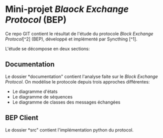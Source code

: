 # Mini-projet *Blaock Exchange Protocol* (BEP)

Ce repo GIT contient le résultat de l'étude du protocole *Block Exchange Protocol*[^2] (BEP), développé et implémenté par Syncthing [^1]. 

L'étude se décompose en deux sections: 

## Documentation

Le dossier *documentation" contient l'analyse faite sur le *Block Exchange Protocol*.
On modélise le protocole depuis trois approches différentes:

 * Le diagramme d'états
 * Le diagramme de séquences
 * Le diagramme de classes des messages échangées

## BEP Client

Le dossier *src" contient l'implémentation python du protocol.